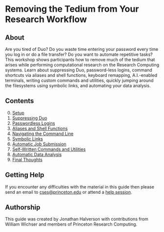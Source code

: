 # Removing the Tedium from Your Research Workflow

## About

Are you tired of Duo? Do you waste time entering your password every time you log in or do a file transfer? Do you want to automate repetitive tasks? This workshop shows participants how to remove much of the tedium that arises while performing computational research on the Research Computing systems. Learn about suppressing Duo, password-less logins, command shortcuts via aliases and shell functions, keyboard remapping, A.I.-enabled terminals, writing custom commands and utilities, quickly jumping around the filesystems using symbolic links, and automating your data analysis.

<!--## Workshop Survey

Toward the end of the workshop please complete [this survey](https://forms.gle/rrBLgZYPjyLHYxFR7).-->

## Contents

0. [Setup](setup.md)
1. [Suppressing Duo](01_suppressing_duo/README.md)
2. [Passwordless Logins](02_passwordless_logins/README.md)
3. [Aliases and Shell Functions](03_aliases_and_shell_functions/README.md)
4. [Navigating the Command Line](04_navigating_command_line/README.md)
5. [Symbolic Links](05_symbolic_links/README.md)
6. [Automatic Job Submission](06_automatic_job_submission/README.md)
7. [Self-Written Commands and Utilities](07_self_written_utilities/README.md)
8. [Automatic Data Analysis](08_automatic_data_analysis/README.md)
9. [Final Thoughts](09_final_thoughts/README.md)

## Getting Help

If you encounter any difficulties with the material in this guide then please send an email to <a href="mailto:cses@princeton.edu">cses@princeton.edu</a> or attend a <a href="https://researchcomputing.princeton.edu/education/help-sessions">help session</a>.

## Authorship

This guide was created by Jonathan Halverson with contributions from William Wichser and members of Princeton Research Computing.
